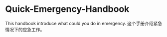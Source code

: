 # Quick-Emergency-Handbook
This handbook introduce what could you do in emergency. 这个手册介绍紧急情况下的应急工作。
